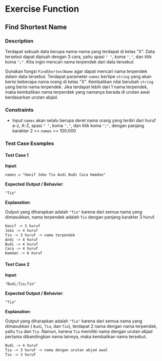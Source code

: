 # Exercise Function

## Find Shortest Name

### Description

Terdapat sebuah data berupa nama-nama yang terdapat di kelas "X". Data tersebut dapat dipisah dengan 3 cara, yaitu spasi `" "`, koma `","`, dan titik koma `";"`. Kita ingin mencari nama terpendek dari data tersebut.

Gunakan fungsi `FindShortestName` agar dapat mencari nama terpendek dalam data tersebut. Terdapat parameter `names` bertipe `string` yang akan berisi beberapa nama orang di kelas "X". Kembalikan nilai berubah `string` yang berisi nama terpendek. Jika terdapat lebih dari 1 nama terpendek, maka kembalikan nama terpendek yang namanya berada di urutan awal berdasarkan urutan abjad.

### Constraints

- Input `names` akan selalu berupa deret nama orang yang terdiri dari huruf a-z, A-Z, spasi `" "`, koma `","`, dan titik koma `";"`, dengan panjang karakter 2 <= `names` <= 100.000

### Test Case Examples

#### Test Case 1

**Input**:

```txt
names = "Hanif Joko Tio Andi Budi Caca Hamdan"
```

**Expected Output / Behavior**:

```txt
"Tio"
```

**Explanation**:

Output yang diharapkan adalah `"Tio"` karena dari semua nama yang dimasukkan, nama terpendek adalah `Tio` dengan panjang karakter 3 huruf.

```txt
Hanif -> 5 huruf
Joko -> 4 huruf
Tio -> 3 huruf -> nama terpendek
Andi -> 4 huruf
Budi -> 4 huruf
Caca -> 4 huruf
Hamdan -> 6 huruf
```

#### Test Case 2

**Input**:

```txt
"Budi;Tia;Tio"
```

**Expected Output / Behavior**:

```txt
"Tia"
```

**Explanation**:

Output yang diharapkan adalah `"Tia"` karena dari semua nama yang dimasukkan ( `Budi`, `Tia`, dan `Tio`), terdapat 2 nama dengan nama terpendek, yaitu `Tia` dan `Tio`. Namun, karena `Tia` memiliki nama dengan urutan abjad pertama dibandingkan nama lainnya, maka kembalikan nama tersebut.

```txt
Budi -> 4 huruf
Tia -> 3 huruf -> nama dengan urutan abjad awal
Tio -> 3 huruf
```
